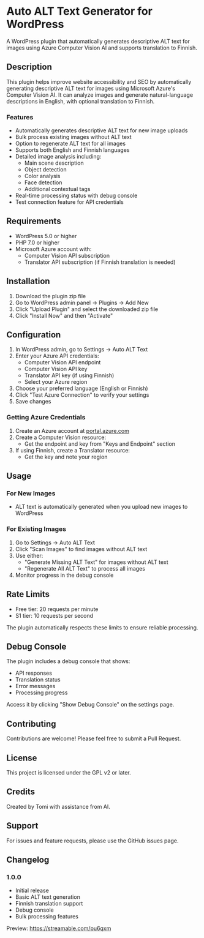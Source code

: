 # Auto ALT Text Generator for WordPress

A WordPress plugin that automatically generates descriptive ALT text for images using Azure Computer Vision AI and supports translation to Finnish.

## Description

This plugin helps improve website accessibility and SEO by automatically generating descriptive ALT text for images using Microsoft Azure's Computer Vision AI. It can analyze images and generate natural-language descriptions in English, with optional translation to Finnish.

### Features

- Automatically generates descriptive ALT text for new image uploads
- Bulk process existing images without ALT text
- Option to regenerate ALT text for all images
- Supports both English and Finnish languages
- Detailed image analysis including:
  - Main scene description
  - Object detection
  - Color analysis
  - Face detection
  - Additional contextual tags
- Real-time processing status with debug console
- Test connection feature for API credentials

## Requirements

- WordPress 5.0 or higher
- PHP 7.0 or higher
- Microsoft Azure account with:
  - Computer Vision API subscription
  - Translator API subscription (if Finnish translation is needed)

## Installation

1. Download the plugin zip file
2. Go to WordPress admin panel → Plugins → Add New
3. Click "Upload Plugin" and select the downloaded zip file
4. Click "Install Now" and then "Activate"

## Configuration

1. In WordPress admin, go to Settings → Auto ALT Text
2. Enter your Azure API credentials:
   - Computer Vision API endpoint
   - Computer Vision API key
   - Translator API key (if using Finnish)
   - Select your Azure region
3. Choose your preferred language (English or Finnish)
4. Click "Test Azure Connection" to verify your settings
5. Save changes

### Getting Azure Credentials

1. Create an Azure account at [portal.azure.com](https://portal.azure.com)
2. Create a Computer Vision resource:
   - Get the endpoint and key from "Keys and Endpoint" section
3. If using Finnish, create a Translator resource:
   - Get the key and note your region

## Usage

### For New Images
- ALT text is automatically generated when you upload new images to WordPress

### For Existing Images
1. Go to Settings → Auto ALT Text
2. Click "Scan Images" to find images without ALT text
3. Use either:
   - "Generate Missing ALT Text" for images without ALT text
   - "Regenerate All ALT Text" to process all images
4. Monitor progress in the debug console

## Rate Limits

- Free tier: 20 requests per minute
- S1 tier: 10 requests per second

The plugin automatically respects these limits to ensure reliable processing.

## Debug Console

The plugin includes a debug console that shows:
- API responses
- Translation status
- Error messages
- Processing progress

Access it by clicking "Show Debug Console" on the settings page.

## Contributing

Contributions are welcome! Please feel free to submit a Pull Request.

## License

This project is licensed under the GPL v2 or later.

## Credits

Created by Tomi with assistance from AI.

## Support

For issues and feature requests, please use the GitHub issues page.

## Changelog

### 1.0.0
- Initial release
- Basic ALT text generation
- Finnish translation support
- Debug console
- Bulk processing features

Preview: https://streamable.com/pu6qxm
